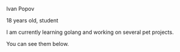 Ivan Popov

18 years old, student

I am currently learning golang and working on several pet projects.

You can see them below.
